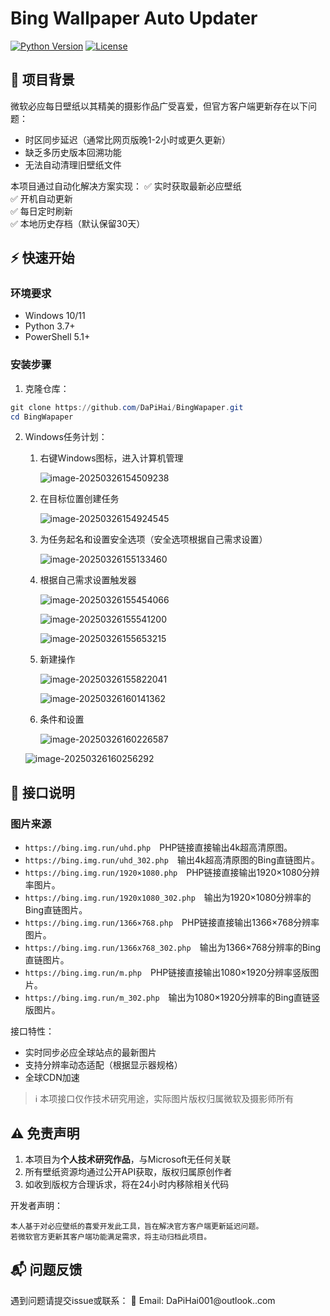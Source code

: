 # Bing Wallpaper Auto Updater

[![Python Version](https://img.shields.io/badge/python-3.7%2B-blue)](https://www.python.org/)
[![License](https://img.shields.io/badge/license-MIT-green)](LICENSE)

## 📌 项目背景

微软必应每日壁纸以其精美的摄影作品广受喜爱，但官方客户端更新存在以下问题：
- 时区同步延迟（通常比网页版晚1-2小时或更久更新）
- 缺乏多历史版本回溯功能
- 无法自动清理旧壁纸文件

本项目通过自动化解决方案实现：
✅ 实时获取最新必应壁纸  
✅ 开机自动更新  
✅ 每日定时刷新  
✅ 本地历史存档（默认保留30天）

## ⚡ 快速开始

### 环境要求
- Windows 10/11
- Python 3.7+
- PowerShell 5.1+

### 安装步骤
1. 克隆仓库：
```powershell
git clone https://github.com/DaPiHai/BingWapaper.git
cd BingWapaper
```

2. Windows任务计划：

   1. 右键Windows图标，进入计算机管理

      ![image-20250326154509238](images/image-20250326154509238.png)

   2. 在目标位置创建任务

      ![image-20250326154924545](images/image-20250326154924545.png)

   3. 为任务起名和设置安全选项（安全选项根据自己需求设置）

      ![image-20250326155133460](images/image-20250326155133460.png)

   4. 根据自己需求设置触发器

      ![image-20250326155454066](images/image-20250326155454066.png)

      ![image-20250326155541200](images/image-20250326155541200.png)

      ![image-20250326155653215](images/image-20250326155653215.png)

      

   5. 新建操作

      ![image-20250326155822041](images/image-20250326155822041.png)

      ![image-20250326160141362](images/image-20250326160141362.png)

      

   6. 条件和设置

      ![image-20250326160226587](images/image-20250326160226587.png)

      

   ![image-20250326160256292](images/image-20250326160256292.png)



## 📄 接口说明

### 图片来源
- `https://bing.img.run/uhd.php`　PHP链接直接输出4k超高清原图。
- `https://bing.img.run/uhd_302.php`　输出4k超高清原图的Bing直链图片。
- `https://bing.img.run/1920×1080.php`　PHP链接直接输出1920×1080分辨率图片。
- `https://bing.img.run/1920x1080_302.php`　输出为1920×1080分辨率的Bing直链图片。
- `https://bing.img.run/1366×768.php`　PHP链接直接输出1366×768分辨率图片。
- `https://bing.img.run/1366x768_302.php`　输出为1366×768分辨率的Bing直链图片。
- `https://bing.img.run/m.php`　PHP链接直接输出1080×1920分辨率竖版图片。
- `https://bing.img.run/m_302.php`　输出为1080×1920分辨率的Bing直链竖版图片。

接口特性：
- 实时同步必应全球站点的最新图片
- 支持分辨率动态适配（根据显示器规格）
- 全球CDN加速

> ℹ️ 本项接口仅作技术研究用途，实际图片版权归属微软及摄影师所有

## ⚠️ 免责声明

1. 本项目为**个人技术研究作品**，与Microsoft无任何关联
2. 所有壁纸资源均通过公开API获取，版权归属原创作者
3. 如收到版权方合理诉求，将在24小时内移除相关代码

开发者声明：
```text
本人基于对必应壁纸的喜爱开发此工具，旨在解决官方客户端更新延迟问题。
若微软官方更新其客户端功能满足需求，将主动归档此项目。
```

## 📬 问题反馈

遇到问题请提交issue或联系：
📧 Email: DaPiHai001@outlook..com  
